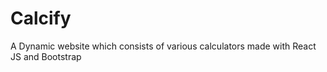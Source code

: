 # Calcify
A Dynamic website which consists of various calculators made with React JS and Bootstrap 
